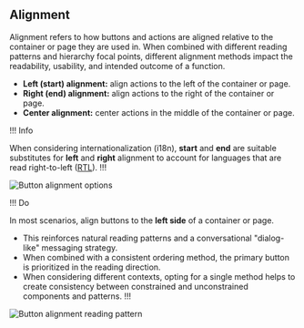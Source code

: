 ## Alignment

Alignment refers to how buttons and actions are aligned relative to the container or page they are used in. When combined with different reading patterns and hierarchy focal points, different alignment methods impact the readability, usability, and intended outcome of a function.

- **Left (start) alignment:** align actions to the left of the container or page.
- **Right (end) alignment:**  align actions to the right of the container or page.
- **Center alignment:** center actions in the middle of the container or page.

!!! Info

When considering internationalization (i18n), **start** and **end** are suitable substitutes for **left** and **right** alignment to account for languages that are read right-to-left ([RTL](https://developer.mozilla.org/en-US/docs/Glossary/RTL)).
!!!

![Button alignment options](/assets/patterns/button-alignment/alignment-methods.png)

!!! Do

In most scenarios, align buttons to the **left side** of a container or page.

- This reinforces natural reading patterns and a conversational "dialog-like" messaging strategy.
- When combined with a consistent ordering method, the primary button is prioritized in the reading direction.
- When considering different contexts, opting for a single method helps to create consistency between constrained and unconstrained components and patterns.
!!!

![Button alignment reading pattern](/assets/patterns/button-alignment/alignment-reading-pattern.png)
